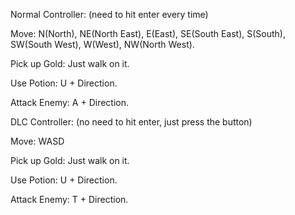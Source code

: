 Normal Controller: (need to hit enter every time)

  Move: N(North), NE(North East), E(East), SE(South East), S(South), SW(South West), W(West), NW(North West).
  
  Pick up Gold: Just walk on it.
  
  Use Potion: U + Direction.
  
  Attack Enemy: A + Direction.
  
DLC Controller: (no need to hit enter, just press the button)

  Move: WASD
  
  Pick up Gold: Just walk on it.
  
  Use Potion: U + Direction.
  
  Attack Enemy: T + Direction.
  
